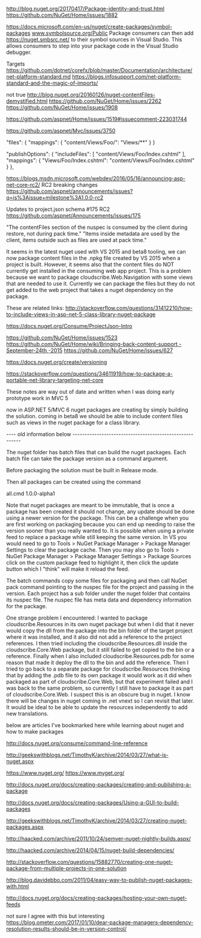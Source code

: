 
http://blog.nuget.org/20170417/Package-identity-and-trust.html
https://github.com/NuGet/Home/issues/1882


https://docs.microsoft.com/en-us/nuget/create-packages/symbol-packages
www.symbolsource.org/Public
Package consumers can then add https://nuget.smbsrc.net/ to their symbol sources in Visual Studio. This allows consumers to step into your package code in the Visual Studio debugger.


Targets
https://github.com/dotnet/corefx/blob/master/Documentation/architecture/net-platform-standard.md
https://blogs.infosupport.com/net-platform-standard-and-the-magic-of-imports/

not true
http://blog.nuget.org/20160126/nuget-contentFiles-demystified.html
https://github.com/NuGet/Home/issues/2262
https://github.com/NuGet/Home/issues/1908

https://github.com/aspnet/Home/issues/1519#issuecomment-223031744

https://github.com/aspnet/Mvc/issues/3750

"files": {
            "mappings": {
                "content/Views/Foo/": "Views/**"
            }
        }

"publishOptions": {
        "includeFiles": [
            "content/Views/Foo/Index.cshtml"
        ],
        "mappings": {
            "Views/Foo/Index.cshtml": "content/Views/Foo/Index.cshtml"
        }
    },


https://blogs.msdn.microsoft.com/webdev/2016/05/16/announcing-asp-net-core-rc2/
RC2 breaking changes
https://github.com/aspnet/announcements/issues?q=is%3Aissue+milestone%3A1.0.0-rc2

Updates to project.json schema #175 RC2
https://github.com/aspnet/Announcements/issues/175

"The contentFiles section of the nuspec is consumed by the client during restore, not during pack time."
"Items inside metadata are used by the client, items outside such as files are used at pack time."


It seems in the latest nuget used with VS 2015 and beta8 tooling, we can now package content files in the .npkg file created by VS 2015 when a project is built.
However, it seems also that the content files do NOT currently get installed in the consuming web app project.
This is a problem because we want to package cloudscribe.Web.Navigation with some views that are needed to use it.
Currently we can package the files but they do not get added to the web project that takes a nuget dependency on the package.

These are related links:
http://stackoverflow.com/questions/31412210/how-to-include-views-in-asp-net-5-class-library-nuget-package

https://docs.nuget.org/Consume/ProjectJson-Intro

https://github.com/NuGet/Home/issues/1523
https://github.com/NuGet/Home/wiki/Bringing-back-content-support,-September-24th,-2015
https://github.com/NuGet/Home/issues/627

https://docs.nuget.org/create/versioning

https://stackoverflow.com/questions/34611919/how-to-package-a-portable-net-library-targeting-net-core


These notes are way out of date and written when I was doing early prototype work in MVC 5

now in ASP.NET 5/MVC 6 nuget packages are creating by simply building the solution.
coming in beta8 we should be able to include content files such as views in the nuget package for a class library.

---- old information below --------------------------------------------------------


The nuget folder has batch files that can build the nuget packages.
Each batch file can take the package version as a command argument.

Before packaging the solution must be built in Release mode.

Then all packages can be created using the command

all.cmd 1.0.0-alpha1

Note that nuget packages are meant to be immutable, that is once a package has been created it should not change, any update should be done using a newer version for the package. This can be a challenge when you are first working on packaging because you can end up needing to raise the version sooner than you really wanted to. It is possible when using a private feed to replace a package while still keeping the same version.
In VS you would need to go to Tools > NuGet Package Manager > Package Manager Settings to clear the package cache.
Then you may also go to Tools > NuGet Package Manager > Package Manager Settings > Package Sources
click on the custom package feed to highlight it, then click the update button which I "think" will make it reload the feed.

The batch commands copy some files for packaging and then call NuGet pack command pointing to the nuspec file for the project and passing in the version.
Each project has a sub folder under the nuget folder that contains its nuspec file. The nuspec file has meta data and dependency information for the package.

One strange problem I encountered: I wanted to package cloudscribe.Resources in its own nuget package but when I did that it never would copy the dll from the package into the bin folder of the target project where it was installed, and it also did not add a reference to the project references.
I then tried including the cloudscribe.Resources.dll inside the cloudscribe.Core.Web package, but it still failed to get copied to the bin or a reference. Finally when I also included cloudscribe.Resources.pdb for some reason that made it deploy the dll to the bin and add the reference. Then I tried to go back to a separate package for cloudscribe.Resources thinking that by adding the .pdb file to its own package it would work as it did when packaged as part of cloudscribe.Core.Web, but that experiment failed and I was back to the same problem, so currently I still have to package it as part of cloudscribe.Core.Web. I suspect this is an obscure bug in nuget. I know there will be changes in nuget coming in .net vnext so I can revisit that later. It would be ideal to be able to update the resources independently to add new translations.


below are articles I've bookmarked here while learning about nuget and how to make packages

http://docs.nuget.org/consume/command-line-reference

http://geekswithblogs.net/TimothyK/archive/2014/03/27/what-is-nuget.aspx

https://www.nuget.org/
https://www.myget.org/

http://docs.nuget.org/docs/creating-packages/creating-and-publishing-a-package

http://docs.nuget.org/docs/creating-packages/Using-a-GUI-to-build-packages

http://geekswithblogs.net/TimothyK/archive/2014/03/27/creating-nuget-packages.aspx

http://haacked.com/archive/2011/10/24/semver-nuget-nightly-builds.aspx/

http://haacked.com/archive/2014/04/15/nuget-build-dependencies/

http://stackoverflow.com/questions/15882770/creating-one-nuget-package-from-multiple-projects-in-one-solution

http://blog.davidebbo.com/2011/04/easy-way-to-publish-nuget-packages-with.html

http://docs.nuget.org/docs/creating-packages/hosting-your-own-nuget-feeds

not sure I agree with this but interesting
https://blog.ometer.com/2017/01/10/dear-package-managers-dependency-resolution-results-should-be-in-version-control/
